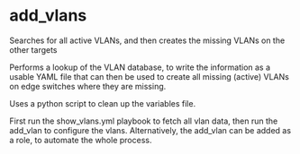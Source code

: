 # add_vlans
Searches for all active VLANs, and then creates the missing VLANs on the other targets

Performs a lookup of the VLAN database, to write the information as a usable YAML file that can then be used to create all missing (active) VLANs on edge switches where they are missing.

Uses a python script to clean up the variables file.

First run the show_vlans.yml playbook to fetch all vlan data, then run the add_vlan to configure the vlans.
Alternatively, the add_vlan can be added as a role, to automate the whole process.

